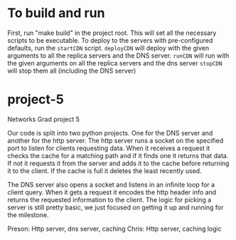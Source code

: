 # To build and run
First, run "make build" in the project root. This will set all the necessary scripts to be executable.
To deploy to the servers with pre-configured defaults, run the `startCDN` script.
`deployCDN` will deploy with the given arguments to all the replica servers and the DNS server.
`runCDN` will run with the given arguments on all the replica servers and the dns server
`stopCDN` will stop them all (including the DNS server)
# project-5
Networks Grad project 5

Our code is split into two python projects. One for the DNS server and another for the http server.
The http server runs a socket on the specified port to listen for clients requesting data. When 
it receives a request it checks the cache for a matching path and if it finds one it returns that data.
If not it requests it from the server and adds it to the cache before returning it to the client. If 
the cache is full it deletes the least recently used.

The DNS server also opens a socket and listens in an infinite loop for a client query. When it gets a 
request it encodes the http header info and returns the requested information to the client. The logic 
for picking a server is still pretty basic, we just focused on getting it up and running for the milestone.

Preson: Http server, dns server, caching
Chris: Http server, caching logic
